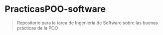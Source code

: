 # PracticasPOO-software
> Repositorio para la tarea de Ingeniería de Software sobre las buenas prácticas de la POO

